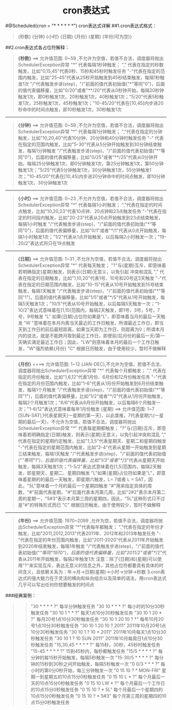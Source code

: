 <center><h1>cron表达式</h1></center>

#@Scheduled(cron = "* * * * * *") cron表达式详解
##1.cron表达式格式：
>{秒数} {分钟} {小时} {日期} {月份} {星期} {年份(可为空)}

##2.cron表达式各占位符解释：
>**{秒数}** ==> 允许值范围: 0~59 ,不允许为空值，若值不合法，调度器将抛出SchedulerException异常
"\*" 代表每隔1秒钟触发；
"," 代表在指定的秒数触发，比如"0,15,45"代表0秒、15秒和45秒时触发任务
"-"代表在指定的范围内触发，比如"25-45"代表从25秒开始触发到45秒结束触发，每隔1秒触发1次
"/"代表触发步进(step)，"/"前面的值代表初始值("\*"等同"0")，后面的值代表偏移量，比如"0/20"或者"\**/20"代表从0秒钟开始，每隔20秒钟触发1次，即0秒触发1次，20秒触发1次，40秒触发1次；"5/20"代表5秒触发1次，25秒触发1次，45秒触发1次；"10-45/20"代表在[10,45]内步进20秒命中的时间点触发，即10秒触发1次，30秒触发1次


- - -


>**{分钟}** ==> 允许值范围: 0~59 ,不允许为空值，若值不合法，调度器将抛出SchedulerException异常
"\*" 代表每隔1分钟触发；
","代表在指定的分钟触发，比如"10,20,40"代表10分钟、20分钟和40分钟时触发任务
"-" 代表在指定的范围内触发，比如"5-30"代表从5分钟开始触发到30分钟结束触 发，每隔1分钟触发
"/"代表触发步进(step)，"/"前面的值代表初始值("\*"等同"0")，后面的值代表偏移量，比如"0/25"或者"\**/25"代表从0分钟开始，每隔25分钟触发1次，即0分钟触发1次，第25分钟触发1次，第50分钟触发1次；"5/25"代表5分钟触发1次，30分钟触发1次，55分钟触发1次；"10-45/20"代表在[10,45]内步进20分钟命中的时间点触发，即10分钟触发1次，30分钟触发1次

- - -


>**{小时}**  ==> 允许值范围: 0~23 ,不允许为空值，若值不合法，调度器将抛出SchedulerException异常
"\*" 代表每隔1小时触发；
","代表在指定的时间点触发，比如"10,20,23"代表10点钟、20点钟和23点触发任务
"-"代表在指定的时间段内触发，比如"20-23"代表从20点开始触发到23点结束触发，每隔1小时触发
"/"代表触发步进(step)，"/"前面的值代表初始值("\*"等同"0")，后面的值代表偏移量，比如"0/1"或者"*/1"代表从0点开始触发，每隔1小时触发1次；"1/2"代表从1点开始触发，以后每隔2小时触发一次；"19-20/2"表达式将只在19点触发

- - -


>**{日期}** ==> 允许值范围: 1~31 ,不允许为空值，若值不合法，调度器将抛出SchedulerException异常
"\*" 代表每天触发；
"?"与{星期}互斥，即意味着若明确指定{星期}触发，则表示{日期}无意义，以免引起 冲突和混乱
"," 代表在指定的日期触发，比如"1,10,20"代表1号、10号和20号这3天触发
"-"代表在指定的日期范围内触发，比如"10-15"代表从10号开始触发到15号结束触发，每隔1天触发
"/"代表触发步进(step)，"/"前面的值代表初始值("\*"等同"1")，后面的值代表偏移量，比如"1/5"或者"\*/5"代表从1号开始触发，每隔5天触发1次；"10/5"代表从10号开始触发，以后每隔5天触发一次；"1-10/2"表达式意味着在[1,10]范围内，每隔2天触发，即1号，3号，5号，7号，9号触发
"L" 如果{日期}占位符如果是"L"，即意味着当月的最后一天触发
"W "意味着在本月内离当天最近的工作日触发，所谓最近工作日，即当天到工作日的前后最短距离，如果当天即为工作日，则距离为0；所谓本月内的说法，就是不能跨月取到最近工作日，即使前/后月份的最后一天/第一天确实满足最近工作日；因此，"LW"则意味着本月的最后一个工作日触发，"W"强烈依赖{月份}
"C" 根据日历触发，由于使用较少，暂时不做解释

---

>**{月份}** ====> 允许值范围: 1~12 (JAN-DEC),不允许为空值，若值不合法，调度器将抛出SchedulerException异常
"\*" 代表每个月都触发；
"," 代表在指定的月份触发，比如"1,6,12"代表1月份、6月份和12月份触发任务
"-"代表在指定的月份范围内触发，比如"1-6"代表从1月份开始触发到6月份结束触发，每隔1个月触发
"/"代表触发步进(step)，"/"前面的值代表初始值("\*"等同"1")，后面的值代表偏移量，比如"1/2"或者"\*/2"代表从1月份开始触发，每隔2个月触发1次；"6/6"代表从6月份开始触发，以后每隔6个月触发一次；"1-6/12"表达式意味着每年1月份触发
{星期} ==> 允许值范围: 1~7 (SUN-SAT),1代表星期天(一星期的第一天)，以此类推，7代表星期六(一星期的最后一天)，不允许为空值，若值不合法，调度器将抛出SchedulerException异常
"\*" 代表每星期都触发；
"?"与{日期}互斥，即意味着若明确指定{日期}触发，则表示{星期}无意义，以免引起冲突和混乱
"," 代表在指定的星期约定触发，比如"1,3,5"代表星期天、星期二和星期四触发
"-"代表在指定的星期范围内触发，比如"2-4"代表从星期一开始触发到星期三结束触发，每隔1天触发
"/"代表触发步进(step)，"/"前面的值代表初始值("*"等同"1")，后面的值代表偏移量，比如"1/3"或者"\**/3"代表从星期天开始触发，每隔3天触发1次；"1-5/2"表达式意味着在[1,5]范围内，每隔2天触发，即星期天、星期二、星期四触发
"L"如果{星期}占位符如果是"L"，即意味着星期的的最后一天触发，即星期六触发，L= 7或者 L = SAT，因此，"5L"意味着一个月的最后一个星期四触发
"#"用来指定具体的周数，"#"前面代表星期，"#"后面代表本月第几周，比如"2#2"表示本月第二周的星期一，"5#3"表示本月第三周的星期四，因此，"5L"这种形式只不过是"#"的特殊形式而已
"C" 根据日历触发，由于使用较少，暂时不做解释

- - -


>**{年份}** ==> 允许值范围: 1970~2099 ,允许为空，若值不合法，调度器将抛出SchedulerException异常
"\*"代表每年都触发；
","代表在指定的年份才触发，比如"2011,2012,2013"代表2011年、2012年和2013年触发任务
"-"代表在指定的年份范围内触发，比如"2011-2020"代表从2011年开始触发到2020年结束触发，每隔1年触发
"/"代表触发步进(step)，"/"前面的值代表初始值("*"等同"1970")，后面的值代表偏移量，比如"2011/2"或者"\**/2"代表从2011年开始触发，每隔2年触发1次
注意：除了{日期}和{星期}可以使用"?"来实现互斥，表达无意义的信息之外，其他占位符都要具有具体的时间含义，且依赖关系为：年->月->日期(星期)->小时->分钟->秒数
3.cron表达式的强大魅力在于灵活的横向和纵向组合以及简单的语法，用cron表达式几乎可以写出任何你想要触发的时间点

###经典案例：
>>"30 \* \* \* \* ?" 每半分钟触发任务
"30 10 \* \* \* ?" 每小时的10分30秒触发任务
"30 10 1 \* \* ?" 每天1点10分30秒触发任务
"30 10 1 20 \* ?" 每月20号1点10分30秒触发任务
"30 10 1 20 10 ? \*" 每年10月20号1点10分30秒触发任务
"30 10 1 20 10 ? 2011" 2011年10月20号1点10分30秒触发任务
"30 10 1 ? 10 \* 2011" 2011年10月每天1点10分30秒触发任务
"30 10 1 ? 10 SUN 2011" 2011年10月每周日1点10分30秒触发任务
"15,30,45 \* \* \* \* ?" 每15秒，30秒，45秒时触发任务
"15-45 \* \* \* \* ?" 15到45秒内，每秒都触发任务
"15/5 \* \* \* \* ?" 每分钟的每15秒开始触发，每隔5秒触发一次
"15-30/5 \* \* \* \* ?" 每分钟的15秒到30秒之间开始触发，每隔5秒触发一次
"0 0/3 \* \* \* ?" 每小时的第0分0秒开始，每三分钟触发一次
"0 15 10 ? \* MON-FRI" 星期一到星期五的10点15分0秒触发任务
"0 15 10 L \* ?" 每个月最后一天的10点15分0秒触发任务
"0 15 10 LW \* ?" 每个月最后一个工作日的10点15分0秒触发任务
"0 15 10 ? \* 5L" 每个月最后一个星期四的10点15分0秒触发任务
"0 15 10 ? \* 5#3" 每个月第三周的星期四的10点15分0秒触发任务